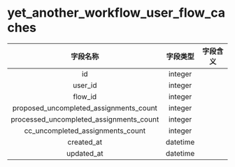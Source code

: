 # yet_another_workflow_user_flow_caches

| 字段名称 | 字段类型 | 字段含义 |
| :-----: | :-----: | :-----: 
| id | integer |  |
| user_id | integer |  |
| flow_id | integer |  |
| proposed_uncompleted_assignments_count | integer |  |
| processed_uncompleted_assignments_count | integer |  |
| cc_uncompleted_assignments_count | integer |  |
| created_at | datetime |  |
| updated_at | datetime |  |

